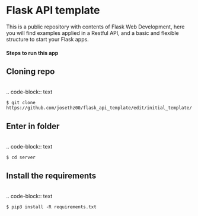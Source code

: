 # Flask API template
This is a public repository with contents of Flask Web Development, here you will find examples applied in a Restful API, and a basic and flexible structure to start your Flask apps.
<br />
<h4>Steps to run this app</h4>

Cloning repo
-----------------------------------
<br />
.. code-block:: text

    $ git clone https://github.com/josethz00/flask_api_template/edit/initial_template/

Enter in folder
-----------------------------------
<br />
.. code-block:: text

    $ cd server
    
Install the requirements
-----------------------------------
<br />
.. code-block:: text

    $ pip3 install -R requirements.txt
